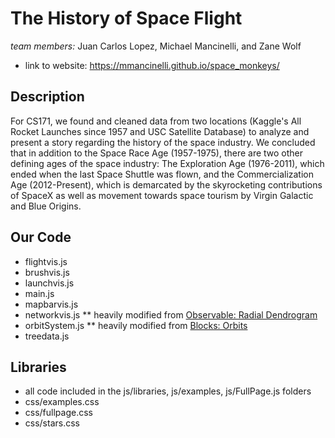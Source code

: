 # The History of Space Flight
*team members:* Juan Carlos Lopez, Michael Mancinelli, and Zane Wolf

* link to website: https://mmancinelli.github.io/space_monkeys/


## Description
For CS171, we found and cleaned data from two locations (Kaggle's All Rocket Launches since 1957 and USC Satellite Database) to analyze and present a story regarding the history of the space industry. We concluded that in addition to the Space Race Age (1957-1975), there are two other defining ages of the space industry: The Exploration Age (1976-2011), which ended when the last Space Shuttle was flown, and the Commercialization Age (2012-Present), which is demarcated by the skyrocketing contributions of SpaceX as well as movement towards space tourism by Virgin Galactic and Blue Origins.  

## Our Code
* flightvis.js
* brushvis.js
* launchvis.js
* main.js
* mapbarvis.js
* networkvis.js
** heavily modified from [Observable: Radial Dendrogram](https://observablehq.com/@d3/radial-dendrogram)
* orbitSystem.js
** heavily modified from [Blocks: Orbits](http://bl.ocks.org/codybuell/fc2426aedabef2d69873)
* treedata.js 

## Libraries
* all code included in the js/libraries, js/examples, js/FullPage.js folders
* css/examples.css
* css/fullpage.css
* css/stars.css

